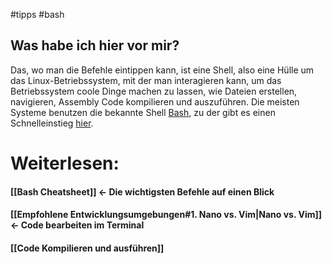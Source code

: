 #tipps #bash
## Was habe ich hier vor mir?
Das, wo man die Befehle eintippen kann, ist eine Shell, also eine Hülle um das Linux-Betriebssystem, mit der man interagieren kann, um das Betriebssystem coole Dinge machen zu lassen, wie Dateien erstellen, navigieren, Assembly Code kompilieren und auszuführen.
Die meisten Systeme benutzen die bekannte Shell [Bash](https://www.gnu.org/software/bash/), zu der gibt es einen Schnelleinstieg [hier](https://www.youtube.com/watch?v=I4EWvMFj37g&t=23s).
# Weiterlesen:
#### [[Bash Cheatsheet]] <- Die wichtigsten Befehle auf einen Blick
#### [[Empfohlene Entwicklungsumgebungen#1. Nano vs. Vim|Nano vs. Vim]] <- Code bearbeiten im Terminal
#### [[Code Kompilieren und ausführen]]